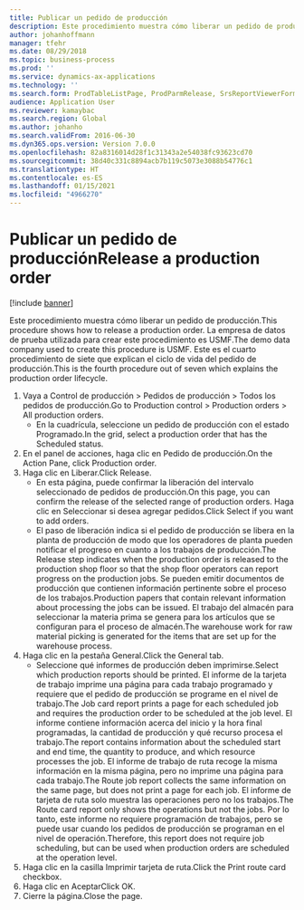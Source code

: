 ```yaml
---
title: Publicar un pedido de producción
description: Este procedimiento muestra cómo liberar un pedido de producción.
author: johanhoffmann
manager: tfehr
ms.date: 08/29/2018
ms.topic: business-process
ms.prod: ''
ms.service: dynamics-ax-applications
ms.technology: ''
ms.search.form: ProdTableListPage, ProdParmRelease, SrsReportViewerForm, ProdSetupRelease
audience: Application User
ms.reviewer: kamaybac
ms.search.region: Global
ms.author: johanho
ms.search.validFrom: 2016-06-30
ms.dyn365.ops.version: Version 7.0.0
ms.openlocfilehash: 82a8316014d28f1c31343a2e54038fc93623cd70
ms.sourcegitcommit: 38d40c331c8894acb7b119c5073e3088b54776c1
ms.translationtype: HT
ms.contentlocale: es-ES
ms.lasthandoff: 01/15/2021
ms.locfileid: "4966270"
---
```

# <a name="release-a-production-order"></a><span data-ttu-id="9529e-103">Publicar un pedido de producción</span><span class="sxs-lookup"><span data-stu-id="9529e-103">Release a production order</span></span>

[!include [banner](../../includes/banner.md)]

<span data-ttu-id="9529e-104">Este procedimiento muestra cómo liberar un pedido de producción.</span><span class="sxs-lookup"><span data-stu-id="9529e-104">This procedure shows how to release a production order.</span></span> <span data-ttu-id="9529e-105">La empresa de datos de prueba utilizada para crear este procedimiento es USMF.</span><span class="sxs-lookup"><span data-stu-id="9529e-105">The demo data company used to create this procedure is USMF.</span></span> <span data-ttu-id="9529e-106">Este es el cuarto procedimiento de siete que explican el ciclo de vida del pedido de producción.</span><span class="sxs-lookup"><span data-stu-id="9529e-106">This is the fourth procedure out of seven which explains the production order lifecycle.</span></span>

1. <span data-ttu-id="9529e-107">Vaya a Control de producción > Pedidos de producción > Todos los pedidos de producción.</span><span class="sxs-lookup"><span data-stu-id="9529e-107">Go to Production control > Production orders > All production orders.</span></span>
    * <span data-ttu-id="9529e-108">En la cuadrícula, seleccione un pedido de producción con el estado Programado.</span><span class="sxs-lookup"><span data-stu-id="9529e-108">In the grid, select a production order that has the Scheduled status.</span></span>  
2. <span data-ttu-id="9529e-109">En el panel de acciones, haga clic en Pedido de producción.</span><span class="sxs-lookup"><span data-stu-id="9529e-109">On the Action Pane, click Production order.</span></span>
3. <span data-ttu-id="9529e-110">Haga clic en Liberar.</span><span class="sxs-lookup"><span data-stu-id="9529e-110">Click Release.</span></span>
    * <span data-ttu-id="9529e-111">En esta página, puede confirmar la liberación del intervalo seleccionado de pedidos de producción.</span><span class="sxs-lookup"><span data-stu-id="9529e-111">On this page, you can confirm the release of the selected range of production orders.</span></span> <span data-ttu-id="9529e-112">Haga clic en Seleccionar si desea agregar pedidos.</span><span class="sxs-lookup"><span data-stu-id="9529e-112">Click Select if you want to add orders.</span></span>  
    * <span data-ttu-id="9529e-113">El paso de liberación indica si el pedido de producción se libera en la planta de producción de modo que los operadores de planta pueden notificar el progreso en cuanto a los trabajos de producción.</span><span class="sxs-lookup"><span data-stu-id="9529e-113">The Release step indicates when the production order is released to the production shop floor so that the shop floor operators can report progress on the production jobs.</span></span> <span data-ttu-id="9529e-114">Se pueden emitir documentos de producción que contienen información pertinente sobre el proceso de los trabajos.</span><span class="sxs-lookup"><span data-stu-id="9529e-114">Production papers that contain relevant information about processing the jobs can be issued.</span></span> <span data-ttu-id="9529e-115">El trabajo del almacén para seleccionar la materia prima se genera para los artículos que se configuran para el proceso de almacén.</span><span class="sxs-lookup"><span data-stu-id="9529e-115">The warehouse work for raw material picking is generated for the items that are set up for the warehouse process.</span></span>  
4. <span data-ttu-id="9529e-116">Haga clic en la pestaña General.</span><span class="sxs-lookup"><span data-stu-id="9529e-116">Click the General tab.</span></span>
    * <span data-ttu-id="9529e-117">Seleccione qué informes de producción deben imprimirse.</span><span class="sxs-lookup"><span data-stu-id="9529e-117">Select which production reports should be printed.</span></span> <span data-ttu-id="9529e-118">El informe de la tarjeta de trabajo imprime una página para cada trabajo programado y requiere que el pedido de producción se programe en el nivel de trabajo.</span><span class="sxs-lookup"><span data-stu-id="9529e-118">The Job card report prints a page for each scheduled job and requires the production order to be scheduled at the job level.</span></span> <span data-ttu-id="9529e-119">El informe contiene información acerca del inicio y la hora final programadas, la cantidad de producción y qué recurso procesa el trabajo.</span><span class="sxs-lookup"><span data-stu-id="9529e-119">The report contains information about the scheduled start and end time, the quantity to produce, and which resource processes the job.</span></span> <span data-ttu-id="9529e-120">El informe de trabajo de ruta recoge la misma información en la misma página, pero no imprime una página para cada trabajo.</span><span class="sxs-lookup"><span data-stu-id="9529e-120">The Route job report collects the same information on the same page, but does not print a page for each job.</span></span> <span data-ttu-id="9529e-121">El informe de tarjeta de ruta solo muestra las operaciones pero no los trabajos.</span><span class="sxs-lookup"><span data-stu-id="9529e-121">The Route card report only shows the operations but not the jobs.</span></span> <span data-ttu-id="9529e-122">Por lo tanto, este informe no requiere programación de trabajos, pero se puede usar cuando los pedidos de producción se programan en el nivel de operación.</span><span class="sxs-lookup"><span data-stu-id="9529e-122">Therefore, this report does not require job scheduling, but can be used when production orders are scheduled at the operation level.</span></span>  
5. <span data-ttu-id="9529e-123">Haga clic en la casilla Imprimir tarjeta de ruta.</span><span class="sxs-lookup"><span data-stu-id="9529e-123">Click the Print route card checkbox.</span></span>
6. <span data-ttu-id="9529e-124">Haga clic en Aceptar</span><span class="sxs-lookup"><span data-stu-id="9529e-124">Click OK.</span></span>
7. <span data-ttu-id="9529e-125">Cierre la página.</span><span class="sxs-lookup"><span data-stu-id="9529e-125">Close the page.</span></span>

